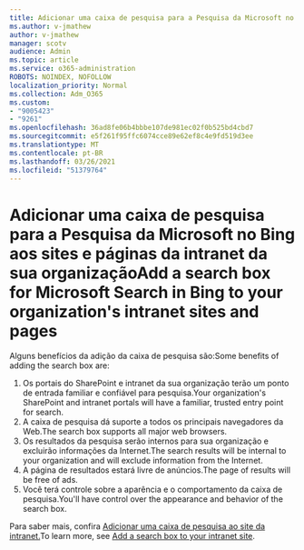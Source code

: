 ```yaml
---
title: Adicionar uma caixa de pesquisa para a Pesquisa da Microsoft no Bing aos sites e páginas da intranet da sua organização
ms.author: v-jmathew
author: v-jmathew
manager: scotv
audience: Admin
ms.topic: article
ms.service: o365-administration
ROBOTS: NOINDEX, NOFOLLOW
localization_priority: Normal
ms.collection: Adm_O365
ms.custom:
- "9005423"
- "9261"
ms.openlocfilehash: 36ad8fe06b4bbbe107de981ec02f0b525bd4cbd7
ms.sourcegitcommit: e5f261f95ffc6074cce89e62ef8c4e9fd519d3ee
ms.translationtype: MT
ms.contentlocale: pt-BR
ms.lasthandoff: 03/26/2021
ms.locfileid: "51379764"
---
```

# <a name="add-a-search-box-for-microsoft-search-in-bing-to-your-organizations-intranet-sites-and-pages"></a><span data-ttu-id="39639-102">Adicionar uma caixa de pesquisa para a Pesquisa da Microsoft no Bing aos sites e páginas da intranet da sua organização</span><span class="sxs-lookup"><span data-stu-id="39639-102">Add a search box for Microsoft Search in Bing to your organization's intranet sites and pages</span></span>

<span data-ttu-id="39639-103">Alguns benefícios da adição da caixa de pesquisa são:</span><span class="sxs-lookup"><span data-stu-id="39639-103">Some benefits of adding the search box are:</span></span>

1. <span data-ttu-id="39639-104">Os portais do SharePoint e intranet da sua organização terão um ponto de entrada familiar e confiável para pesquisa.</span><span class="sxs-lookup"><span data-stu-id="39639-104">Your organization's SharePoint and intranet portals will have a familiar, trusted entry point for search.</span></span>
2. <span data-ttu-id="39639-105">A caixa de pesquisa dá suporte a todos os principais navegadores da Web.</span><span class="sxs-lookup"><span data-stu-id="39639-105">The search box supports all major web browsers.</span></span>
3. <span data-ttu-id="39639-106">Os resultados da pesquisa serão internos para sua organização e excluirão informações da Internet.</span><span class="sxs-lookup"><span data-stu-id="39639-106">The search results will be internal to your organization and will exclude information from the Internet.</span></span>
4. <span data-ttu-id="39639-107">A página de resultados estará livre de anúncios.</span><span class="sxs-lookup"><span data-stu-id="39639-107">The page of results will be free of ads.</span></span>
5. <span data-ttu-id="39639-108">Você terá controle sobre a aparência e o comportamento da caixa de pesquisa.</span><span class="sxs-lookup"><span data-stu-id="39639-108">You'll have control over the appearance and behavior of the search box.</span></span>

<span data-ttu-id="39639-109">Para saber mais, confira [Adicionar uma caixa de pesquisa ao site da intranet.](https://go.microsoft.com/fwlink/?linkid=2151387)</span><span class="sxs-lookup"><span data-stu-id="39639-109">To learn more, see [Add a search box to your intranet site](https://go.microsoft.com/fwlink/?linkid=2151387).</span></span>

